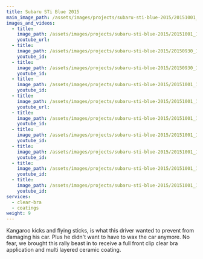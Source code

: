 ```yaml
---
title: Subaru STi Blue 2015
main_image_path: /assets/images/projects/subaru-sti-blue-2015/20151001_142637.jpg
images_and_videos:
  - title:
    image_path: /assets/images/projects/subaru-sti-blue-2015/20151001_142620.jpg
    youtube_url:
  - title:
    image_path: /assets/images/projects/subaru-sti-blue-2015/20150930_131125.jpg
    youtube_id:
  - title:
    image_path: /assets/images/projects/subaru-sti-blue-2015/20150930_130501.jpg
    youtube_id:
  - title:
    image_path: /assets/images/projects/subaru-sti-blue-2015/20151001_142743.jpg
    youtube_id:
  - title:
    image_path: /assets/images/projects/subaru-sti-blue-2015/20151001_142753.jpg
    youtube_url:
  - title:
    image_path: /assets/images/projects/subaru-sti-blue-2015/20151001_142841.jpg
    youtube_id:
  - title:
    image_path: /assets/images/projects/subaru-sti-blue-2015/20151001_142855.jpg
    youtube_id:
  - title:
    image_path: /assets/images/projects/subaru-sti-blue-2015/20151001_142907.jpg
    youtube_id:
  - title:
    image_path: /assets/images/projects/subaru-sti-blue-2015/20151001_142934.jpg
    youtube_id:
  - title:
    image_path: /assets/images/projects/subaru-sti-blue-2015/20151001_142955.jpg
    youtube_id:
services:
  - clear-bra
  - coatings
weight: 9
---
```

Kangaroo kicks and flying sticks, is what this driver wanted to prevent from damaging his car. Plus he didn't want to have to wax the car anymore. No fear, we brought this rally beast in to receive a full front clip clear bra application and multi layered ceramic coating.
